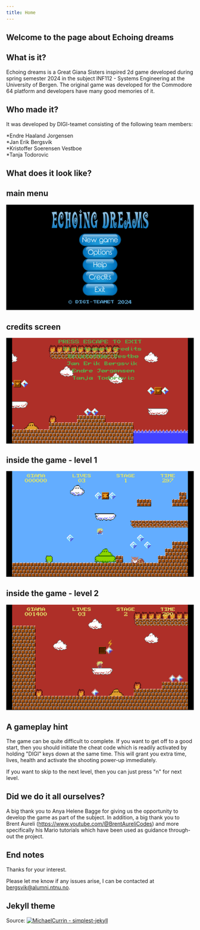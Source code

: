 ```yaml
---
title: Home
---
```


## Welcome to the page about Echoing dreams

## What is it?

Echoing dreams is a Great Giana Sisters inspired 2d game developed during spring semester 2024 in the
subject INF112 - Systems Engineering at the University of Bergen. The original game was developed for
the Commodore 64 platform and developers have many good memories of it.

## Who made it?

It was developed by DIGI-teamet consisting of the following team members:

*Endre Haaland Jorgensen  
*Jan Erik Bergsvik  
*Kristoffer Soerensen Vestboe  
*Tanja Todorovic  

## What does it look like?

## main menu
![Book logo](/assets/mainmenu.png)

## credits screen
![Book logo](/assets/credits.png)

## inside the game - level 1
![Book logo](/assets/level1.png)

## inside the game - level 2
![Book logo](/assets/level2.png)

## A gameplay hint
The game can be quite difficult to complete. If you want to get off to a good start, then
you should initiate the cheat code which is readily activated by holding "DIGI" keys down
at the same time. This will grant you extra time, lives, health and activate the shooting power-up
immediately.

If you want to skip to the next level, then you can just press "n" for next level.

## Did we do it all ourselves?
A big thank you to Anya Helene Bagge for giving us the opportunity to develop the game as part of the subject.
In addition, a big thank you to Brent Aureli (https://www.youtube.com/@BrentAureliCodes) and more specifically his 
Mario tutorials which have been used as guidance through-out the project.

## End notes
Thanks for your interest.

Please let me know if any issues arise, I can be contacted at bergsvik@alumni.ntnu.no.

## Jekyll theme 
Source: [![MichaelCurrin - simplest-jekyll](https://img.shields.io/static/v1?label=MichaelCurrin&message=simplest-jekyll&color=blue&logo=github)](https://github.com/MichaelCurrin/simplest-jekyll)
